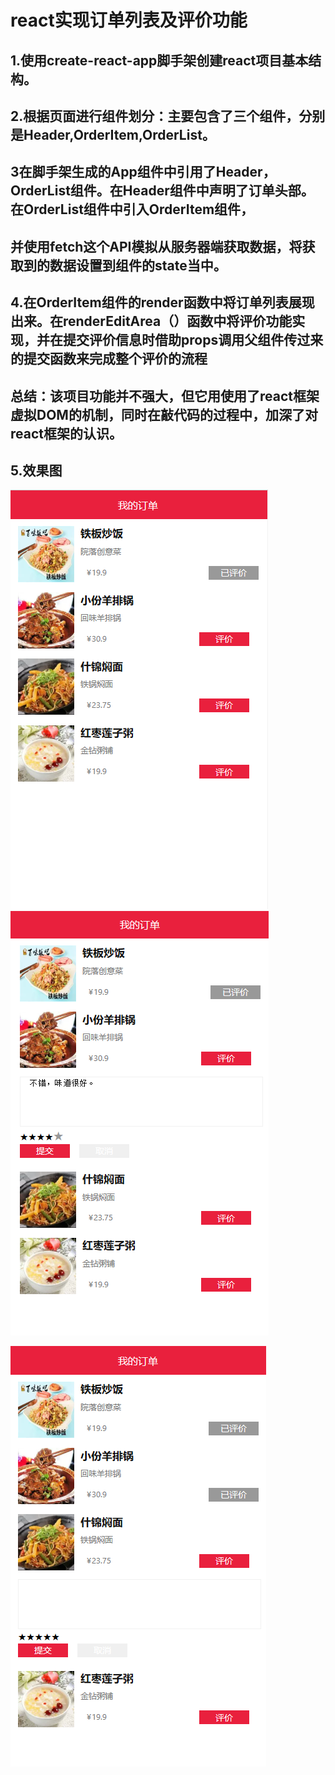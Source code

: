 react实现订单列表及评价功能
==========================
1.使用create-react-app脚手架创建react项目基本结构。
-----------------------------------------------

2.根据页面进行组件划分：主要包含了三个组件，分别是Header,OrderItem,OrderList。
--------------------------------------------------------------------------

3在脚手架生成的App组件中引用了Header，OrderList组件。在Header组件中声明了订单头部。在OrderList组件中引入OrderItem组件，
----------------------------------------------------------------------------------------------------------------
并使用fetch这个API模拟从服务器端获取数据，将获取到的数据设置到组件的state当中。
-

4.在OrderItem组件的render函数中将订单列表展现出来。在renderEditArea（）函数中将评价功能实现，并在提交评价信息时借助props调用父组件传过来的提交函数来完成整个评价的流程
-----------------------------------------------------------------------------------------------------------------------------------------------

总结：该项目功能并不强大，但它用使用了react框架虚拟DOM的机制，同时在敲代码的过程中，加深了对react框架的认识。
-----------------------------------------------------------------------------------------------------
5.效果图
--------
![Homepage](Images/11.png)![Homepage](Images/22.png)

![Homepage](Images/33.png)

